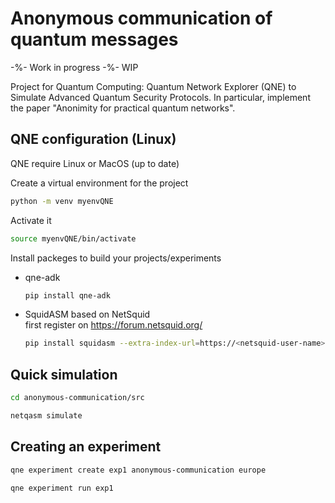 # Anonymous communication of quantum messages

-%- Work in progress -%- WIP

Project for Quantum Computing: Quantum Network Explorer (QNE) to Simulate Advanced Quantum Security Protocols. In particular, implement the paper "Anonimity for practical quantum networks".

## QNE configuration (Linux)
QNE require Linux or MacOS (up to date)

Create a virtual environment for the project
```bash
python -m venv myenvQNE
```
Activate it
```bash
source myenvQNE/bin/activate
```
Install packeges to build your projects/experiments
- qne-adk
  ```bash
  pip install qne-adk
  ```
- SquidASM based on NetSquid <br>
  first register on https://forum.netsquid.org/
  ```bash
  pip install squidasm --extra-index-url=https://<netsquid-user-name>:<netsquid-password>@pypi.netsquid.org
  ```
## Quick simulation
```bash
cd anonymous-communication/src
```
```bash
netqasm simulate
```
## Creating an experiment
```bash
qne experiment create exp1 anonymous-communication europe
```
```bash
qne experiment run exp1
```
